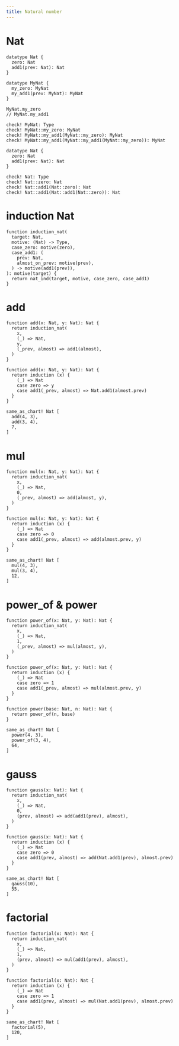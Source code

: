 ```yaml
---
title: Natural number
---
```


# Nat

``` cicada wishful-thinking
datatype Nat {
  zero: Nat
  add1(prev: Nat): Nat
}
```

``` cicada
datatype MyNat {
  my_zero: MyNat
  my_add1(prev: MyNat): MyNat
}

MyNat.my_zero
// MyNat.my_add1

check! MyNat: Type
check! MyNat::my_zero: MyNat
check! MyNat::my_add1(MyNat::my_zero): MyNat
check! MyNat::my_add1(MyNat::my_add1(MyNat::my_zero)): MyNat
```

``` cicada wishful-thinking
datatype Nat {
  zero: Nat
  add1(prev: Nat): Nat
}

check! Nat: Type
check! Nat::zero: Nat
check! Nat::add1(Nat::zero): Nat
check! Nat::add1(Nat::add1(Nat::zero)): Nat
```

# induction Nat

``` cicada
function induction_nat(
  target: Nat,
  motive: (Nat) -> Type,
  case_zero: motive(zero),
  case_add1: (
    prev: Nat,
    almost_on_prev: motive(prev),
  ) -> motive(add1(prev)),
): motive(target) {
  return nat_ind(target, motive, case_zero, case_add1)
}
```

# add

``` cicada
function add(x: Nat, y: Nat): Nat {
  return induction_nat(
    x,
    (_) => Nat,
    y,
    (_prev, almost) => add1(almost),
  )
}
```

``` cicada wishful-thinking
function add(x: Nat, y: Nat): Nat {
  return induction (x) {
    (_) => Nat
    case zero => y
    case add1(_prev, almost) => Nat.add1(almost.prev)
  }
}
```

``` cicada
same_as_chart! Nat [
  add(4, 3),
  add(3, 4),
  7,
]
```

# mul

``` cicada
function mul(x: Nat, y: Nat): Nat {
  return induction_nat(
    x,
    (_) => Nat,
    0,
    (_prev, almost) => add(almost, y),
  )
}
```

``` cicada wishful-thinking
function mul(x: Nat, y: Nat): Nat {
  return induction (x) {
    (_) => Nat
    case zero => 0
    case add1(_prev, almost) => add(almost.prev, y)
  }
}
```

``` cicada
same_as_chart! Nat [
  mul(4, 3),
  mul(3, 4),
  12,
]
```

# power_of & power

``` cicada
function power_of(x: Nat, y: Nat): Nat {
  return induction_nat(
    x,
    (_) => Nat,
    1,
    (_prev, almost) => mul(almost, y),
  )
}
```

``` cicada wishful-thinking
function power_of(x: Nat, y: Nat): Nat {
  return induction (x) {
    (_) => Nat
    case zero => 1
    case add1(_prev, almost) => mul(almost.prev, y)
  }
}
```

``` cicada
function power(base: Nat, n: Nat): Nat {
  return power_of(n, base)
}
```

``` cicada
same_as_chart! Nat [
  power(4, 3),
  power_of(3, 4),
  64,
]
```

# gauss

``` cicada
function gauss(x: Nat): Nat {
  return induction_nat(
    x,
    (_) => Nat,
    0,
    (prev, almost) => add(add1(prev), almost),
  )
}
```

``` cicada wishful-thinking
function gauss(x: Nat): Nat {
  return induction (x) {
    (_) => Nat
    case zero => 0
    case add1(prev, almost) => add(Nat.add1(prev), almost.prev)
  }
}
```

``` cicada
same_as_chart! Nat [
  gauss(10),
  55,
]
```

# factorial

``` cicada
function factorial(x: Nat): Nat {
  return induction_nat(
    x,
    (_) => Nat,
    1,
    (prev, almost) => mul(add1(prev), almost),
  )
}
```

``` cicada wishful-thinking
function factorial(x: Nat): Nat {
  return induction (x) {
    (_) => Nat
    case zero => 1
    case add1(prev, almost) => mul(Nat.add1(prev), almost.prev)
  }
}
```

``` cicada
same_as_chart! Nat [
  factorial(5),
  120,
]
```
